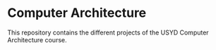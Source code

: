 # Computer Architecture

This repository contains the different projects of the USYD Computer Architecture course.
